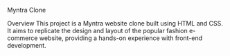 Myntra Clone

Overview
This project is a Myntra website clone built using HTML and CSS. It aims to replicate the design and 
layout of the popular fashion e-commerce website, providing a hands-on experience with front-end development.


